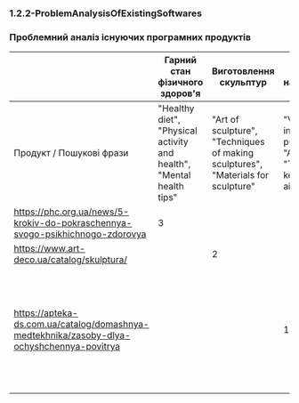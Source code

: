 ﻿### 1.2.2-ProblemAnalysisOfExistingSoftwares

### Проблемний аналіз існуючих програмних продуктів

| | Гарний стан фізичного здоров'я| Виготовлення скульптур | Чистота повітря навколишьного середовища | Тип ліцензії | Примітка |
|---|------------------------------|------------------------|------------------------------------------|--------------|----------|
|Продукт / Пошукові фрази|"Healthy diet", "Physical activity and health", "Mental health tips"|"Art of sculpture", "Techniques of making sculptures", "Materials for sculpture"|"Ventilation and indoor air purification", "Air purifiers", "Tips for keeping clean air"|||
|https://phc.org.ua/news/5-krokiv-do-pokraschennya-svogo-psikhichnogo-zdorovya|3|||Shareware
|https://www.art-deco.ua/catalog/skulptura/||2||Shareware|
|https://apteka-ds.com.ua/catalog/domashnya-medtekhnika/zasoby-dlya-ochyshchennya-povitrya|||1|Shareware| These means will not fully help clean the air, because it also depends on other factors |
